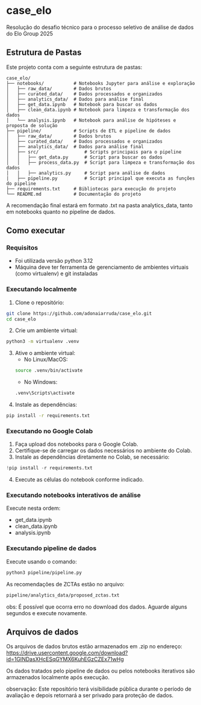 # case_elo
Resolução do desafio técnico para o processo seletivo de análise de dados do Elo Group 2025

## Estrutura de Pastas
Este projeto conta com a seguinte estrutura de pastas:

```
case_elo/
├── notebooks/           # Notebooks Jupyter para análise e exploração
│   ├── raw_data/        # Dados brutos
│   ├── curated_data/    # Dados processados e organizados
│   ├── analytics_data/  # Dados para análise final
│   ├── get_data.ipynb   # Notebook para buscar os dados
│   ├── clean_data.ipynb # Notebook para limpeza e transformação dos dados
│   └── analysis.ipynb   # Notebook para análise de hipóteses e proposta de solução
├── pipeline/            # Scripts de ETL e pipeline de dados
│   ├── raw_data/        # Dados brutos
│   ├── curated_data/    # Dados processados e organizados
│   ├── analytics_data/  # Dados para análise final
│   ├── src/                 # Scripts principais para o pipeline
│   │   ├── get_data.py      # Script para buscar os dados
│   │   ├── process_data.py  # Script para limpeza e transformação dos dados
│   │   ├── analytics.py     # Script para análise de dados
|   ├── pipeline.py          # Script principal que executa as funções do pipeline
├── requirements.txt     # Bibliotecas para execução do projeto
└── README.md            # Documentação do projeto
```

A recomendação final estará em formato .txt na pasta analytics_data, tanto em notebooks quanto no pipeline de dados.



## Como executar

### Requisitos
- Foi utilizada versão python 3.12
- Máquina deve ter ferramenta de gerenciamento de ambientes virtuais (como virtualenv) e git instaladas


### Executando localmente
1. Clone o repositório:
```bash
git clone https://github.com/adonaiarruda/case_elo.git
cd case_elo
```
2. Crie um ambiente virtual:
```bash
python3 -m virtualenv .venv
```
3. Ative o ambiente virtual:
    - No Linux/MacOS:
    ```bash
    source .venv/bin/activate
    ```
    - No Windows:
    ```bash
    .venv\Scripts\activate
    ```
4. Instale as dependências:
```bash
pip install -r requirements.txt
```

### Executando no Google Colab
1. Faça upload dos notebooks para o Google Colab.
2. Certifique-se de carregar os dados necessários no ambiente do Colab.
3. Instale as dependências diretamente no Colab, se necessário:
```python
!pip install -r requirements.txt
```
4. Execute as células do notebook conforme indicado.


### Executando notebooks interativos de análise
Execute nesta ordem:
- get_data.ipynb
- clean_data.ipynb
- analysis.ipynb

### Executando pipeline de dados

Execute usando o comando: 
```bash
python3 pipeline/pipeline.py
```
As recomendações de ZCTAs estão no arquivo: 
```bash
pipeline/analytics_data/proposed_zctas.txt
```

obs: É possível que ocorra erro no download dos dados. Aguarde alguns segundos e execute novamente.


## Arquivos de dados

Os arquivos de dados brutos estão armazenados em .zip no endereço: 
https://drive.usercontent.google.com/download?id=1GINDasXHcESqGYMX6KuhEGzCZEx71wHg

Os dados tratados pelo pipeline de dados ou pelos notebooks iterativos são armazenados localmente após execução.


observação: Este repositório terá visibilidade pública durante o período de avaliação e depois retornará a ser privado para proteção de dados.